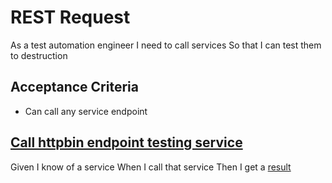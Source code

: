 # REST Request

As a test automation engineer
I need to call services
So that I can test them to destruction

## Acceptance Criteria
* Can call any service endpoint

## [Call httpbin endpoint testing service](-)
Given I know of a service 
When I call that service
Then I get a [result](- "c:assertTrue=callService()")
